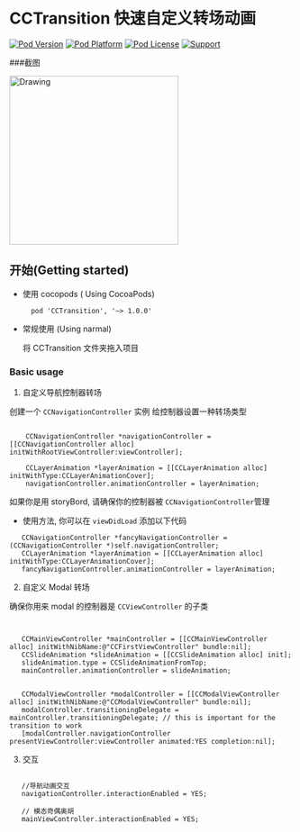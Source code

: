 

# CCTransition  快速自定义转场动画


[![Pod Version](http://img.shields.io/cocoapods/v/CCTransition.svg?style=flat)](http://cocoadocs.org/docsets/CCTransition/)
[![Pod Platform](http://img.shields.io/cocoapods/p/CCTransition.svg?style=flat)](http://cocoadocs.org/docsets/CCTransition/)
[![Pod License](http://img.shields.io/cocoapods/l/CCTransition.svg?style=flat)](https://www.apache.org/licenses/LICENSE-2.0.html)
[![Support](https://img.shields.io/badge/support-iOS%206%2B%20-blue.svg?style=flat)](https://www.apple.com/nl/ios/)&nbsp;



###截图


<img src="https://github.com/xiongcaichang/CCTransition/blob/master/demo.gif" alt="Drawing" width="300px" />







## 开始(Getting started)

* 使用 cocopods ( Using CocoaPods)
  

  ```
	pod 'CCTransition', '~> 1.0.0'
  ```


* 常规使用   (Using narmal)

   将   CCTransition  文件夹拖入项目

### Basic usage

 1. 自定义导航控制器转场

 创建一个 `CCNavigationController` 实例 
给控制器设置一种转场类型


 ```objc

	 CCNavigationController *navigationController = [[CCNavigationController alloc] initWithRootViewController:viewController];

	 CCLayerAnimation *layerAnimation = [[CCLayerAnimation alloc] initWithType:CCLayerAnimationCover];
	 navigationController.animationController = layerAnimation;
 ```

  如果你是用 storyBord,  请确保你的控制器被 `CCNavigationController`管理

 * 使用方法, 你可以在 `viewDidLoad` 添加以下代码

 ```objc
    CCNavigationController *fancyNavigationController = (CCNavigationController *)self.navigationController;
    CCLayerAnimation *layerAnimation = [[CCLayerAnimation alloc] initWithType:CCLayerAnimationCover];
    fancyNavigationController.animationController = layerAnimation;
 ```

 2. 自定义 Modal  转场

  确保你用来 modal 的控制器是 `CCViewController` 的子类


 ```objc


    CCMainViewController *mainController = [[CCMainViewController alloc] initWithNibName:@"CCFirstViewController" bundle:nil];
    CCSlideAnimation *slideAnimation = [[CCSlideAnimation alloc] init];
    slideAnimation.type = CCSlideAnimationFromTop;
    mainController.animationController = slideAnimation;


    CCModalViewController *modalController = [[CCModalViewController alloc] initWithNibName:@"CCModalViewController" bundle:nil];
    modalController.transitioningDelegate = mainController.transitioningDelegate; // this is important for the transition to work
    [modalController.navigationController presentViewController:viewController animated:YES completion:nil];

 ```
 
 
 3. 交互


 ```objc

    //导航动画交互
    navigationController.interactionEnabled = YES;

    // 模态奇偶奥胡
    mainViewController.interactionEnabled = YES;
 ```
